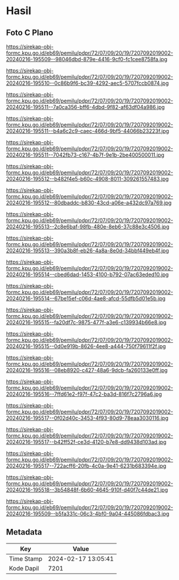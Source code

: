 # Hasil

## Foto C Plano

https://sirekap-obj-formc.kpu.go.id/eb69/pemilu/pdpr/72/07/09/20/19/7207092019002-20240216-195509--98046dbd-879e-4416-9cf0-fc1cee8758fa.jpg

https://sirekap-obj-formc.kpu.go.id/eb69/pemilu/pdpr/72/07/09/20/19/7207092019002-20240216-195510--0c86b9f6-bc39-4292-aec5-5707fccb0874.jpg

https://sirekap-obj-formc.kpu.go.id/eb69/pemilu/pdpr/72/07/09/20/19/7207092019002-20240216-195511--7a0ca356-bff6-4dbd-9f82-af63df04a986.jpg

https://sirekap-obj-formc.kpu.go.id/eb69/pemilu/pdpr/72/07/09/20/19/7207092019002-20240216-195511--b4a6c2c9-caec-466d-9bf5-44066b23223f.jpg

https://sirekap-obj-formc.kpu.go.id/eb69/pemilu/pdpr/72/07/09/20/19/7207092019002-20240216-195511--7042fb73-c167-4b7f-9e1b-2be400500011.jpg

https://sirekap-obj-formc.kpu.go.id/eb69/pemilu/pdpr/72/07/09/20/19/7207092019002-20240216-195512--b482f4e5-b60c-4908-8011-309261557483.jpg

https://sirekap-obj-formc.kpu.go.id/eb69/pemilu/pdpr/72/07/09/20/19/7207092019002-20240216-195512--80dbaddc-b830-43cd-a06e-a432dc97a769.jpg

https://sirekap-obj-formc.kpu.go.id/eb69/pemilu/pdpr/72/07/09/20/19/7207092019002-20240216-195513--2c8e6baf-98fb-480e-8eb6-37c88e3c4506.jpg

https://sirekap-obj-formc.kpu.go.id/eb69/pemilu/pdpr/72/07/09/20/19/7207092019002-20240216-195513--390a3b8f-eb26-4a8a-8e0d-34bbf449eb4f.jpg

https://sirekap-obj-formc.kpu.go.id/eb69/pemilu/pdpr/72/07/09/20/19/7207092019002-20240216-195514--cbed6dad-1453-4100-b792-07ac63eded10.jpg

https://sirekap-obj-formc.kpu.go.id/eb69/pemilu/pdpr/72/07/09/20/19/7207092019002-20240216-195514--67be15ef-c06d-4ae8-afcd-55dfb5d01e5b.jpg

https://sirekap-obj-formc.kpu.go.id/eb69/pemilu/pdpr/72/07/09/20/19/7207092019002-20240216-195515--fa20df7c-9875-477f-a3e6-c139934b66e8.jpg

https://sirekap-obj-formc.kpu.go.id/eb69/pemilu/pdpr/72/07/09/20/19/7207092019002-20240216-195515--0d0e919b-8626-4ee8-a444-750f79611f2f.jpg

https://sirekap-obj-formc.kpu.go.id/eb69/pemilu/pdpr/72/07/09/20/19/7207092019002-20240216-195516--08eb8920-c427-48a6-9dcb-fa260133e0ff.jpg

https://sirekap-obj-formc.kpu.go.id/eb69/pemilu/pdpr/72/07/09/20/19/7207092019002-20240216-195516--7ffd61e2-f97f-47c2-ba3d-816f7c2796a6.jpg

https://sirekap-obj-formc.kpu.go.id/eb69/pemilu/pdpr/72/07/09/20/19/7207092019002-20240216-195517--0f02d40c-3453-4f93-80d9-78eaa3030116.jpg

https://sirekap-obj-formc.kpu.go.id/eb69/pemilu/pdpr/72/07/09/20/19/7207092019002-20240216-195517--b42ff52f-ce3d-4120-b7e8-dd9438d103ad.jpg

https://sirekap-obj-formc.kpu.go.id/eb69/pemilu/pdpr/72/07/09/20/19/7207092019002-20240216-195517--722acff6-20fb-4c0a-9e41-6231b683394e.jpg

https://sirekap-obj-formc.kpu.go.id/eb69/pemilu/pdpr/72/07/09/20/19/7207092019002-20240216-195518--3b54848f-6b60-4645-910f-d40f7c44de21.jpg

https://sirekap-obj-formc.kpu.go.id/eb69/pemilu/pdpr/72/07/09/20/19/7207092019002-20240216-195509--b5fa331c-06c3-4bf0-9a04-445086fdbac3.jpg


## Metadata

| Key        | Value               |
| ---------- | ------------------- |
| Time Stamp | 2024-02-17 13:05:41 |
| Kode Dapil | 7201                |



